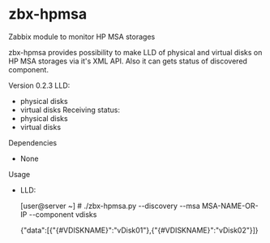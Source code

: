 # zbx-hpmsa
Zabbix module to monitor HP MSA storages

zbx-hpmsa provides possibility to make LLD of physical and virtual disks on HP MSA storages via it's XML API. Also it can gets status of discovered component.

Version 0.2.3
LLD:
  - physical disks 
  - virtual disks
Receiving status:
  - physical disks 
  - virtual disks

Dependencies
  - None

Usage
  - LLD:
  
    [user@server ~] # ./zbx-hpmsa.py --discovery --msa MSA-NAME-OR-IP --component vdisks
    
    {"data":[{"{#VDISKNAME}":"vDisk01"},{"{#VDISKNAME}":"vDisk02"}]}
